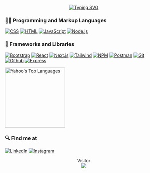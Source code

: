 <p align="center">
   <a href="https://git.io/typing-svg"><img src="https://readme-typing-svg.demolab.com?font=Montserrat&pause=1000&color=29F62D&center=true&vCenter=true&width=450&lines=Welcome+To;Yahoo+Garfield+Manik+Profile;Frontend+Web+Developer;Always+Learning+New+Things;Coding+Lover+From+Indonesia;Contributing+in+Hacktoberfest+2022" alt="Typing SVG" /></a>
</p>

### 👨‍💻 Programming and Markup Languages

  <p>
      <a href="#"><img alt="CSS" src="https://img.shields.io/badge/CSS-1572B6.svg?logo=css3&logoColor=white"></a>
      <a href="#"><img alt="HTML" src="https://img.shields.io/badge/HTML-E34F26.svg?logo=html5&logoColor=white"></a>
      <a href="#"><img alt="JavaScript" src="https://img.shields.io/badge/JavaScript-F7DF1E.svg?logo=javascript&logoColor=black"></a>
      <a href=""><img alt="Node.js" src="https://img.shields.io/badge/Node.js-43853D.svg?logo=node.js&logoColor=white"></a>
      <!-- <a href=""><img alt="Typescript" src="https://img.shields.io/badge/Typescript-blue.svg?logo=typescript&logoColor=white"></a> -->
  </p>

### 🧰 Frameworks and Libraries

 <p>
      <a href="#"><img alt="Bootstrap" src="https://img.shields.io/badge/Bootstrap-7952B3.svg?logo=bootstrap&logoColor=white"></a>
      <a href="#"><img alt="React" src="https://img.shields.io/badge/React-20232a.svg?logo=react&logoColor=%2361DAFB"></a>
      <a href="#"><img alt="Next.js" src="https://img.shields.io/badge/NextJS-white.svg?logo=next.js&logoColor=black"></a>
      <a href="#"><img alt="Tailwind" src="https://img.shields.io/badge/Tailwind-20232a.svg?logo=tailwindcss&logoColor=%2361DAFB"></a>
      <a href="#"><img alt="NPM" src="https://img.shields.io/badge/Node%20Package%20Manager-red.svg?logo=npm&logoColor=white"></a>
   <a href="#"><img alt="Postman" src="https://img.shields.io/badge/Postman-orange.svg?logo=postman&logoColor=white"></a>
   <a href="#"><img alt="Git" src="https://img.shields.io/badge/Git-white.svg?logo=git&logoColor=orange"></a>
   <a href="#"><img alt="Github" src="https://img.shields.io/badge/Github-black.svg?logo=github&logoColor=white"></a>
   <a href="#"><img alt="Express" src="https://img.shields.io/badge/Express-black.svg?logo=express&logoColor=white"></a>
  </p>

<a href="https://github.com/anuraghazra/github-readme-stats"><img alt="Yahoo's Top Languages" src="https://github-readme-stats.vercel.app/api/top-langs/?username=yahoogm&langs_count=8&layout=compact&theme=react&hide_border=true&bg_color=1F222E&title_color=F85D7F&icon_color=F8D866&hide=Jupyter%20Notebook" height="192px"/></a>

<!-- <a href="https://github.com/ashutosh00710/github-readme-activity-graph"><img alt="yahoogm's Activity Graph" src="https://github-readme-activity-graph.cyclic.app/graph/?username=yahoogm&theme=react-dark" /></a> -->

### 🔍 Find me at

  <a href="https://www.linkedin.com/in/yahoo-garfield-manik-24b67b210/" target="blank">
    <img alt="LinkedIn" src="https://img.shields.io/badge/linkedin-%230077B5.svg?&style=for-the-badge&logo=linkedin&logoColor=white" />
  </a> 
  <a href="https://www.instagram.com/yahoomanik/" target="blank">
    <img alt="Instagram" src="https://img.shields.io/badge/instagram-%23E4405F.svg?&style=for-the-badge&logo=instagram&logoColor=white" />
  </a> 
  
  <p align="center"> 
  Visitor<br>
  <img src="https://profile-counter.glitch.me/yahoogm/count.svg" />
</p>
